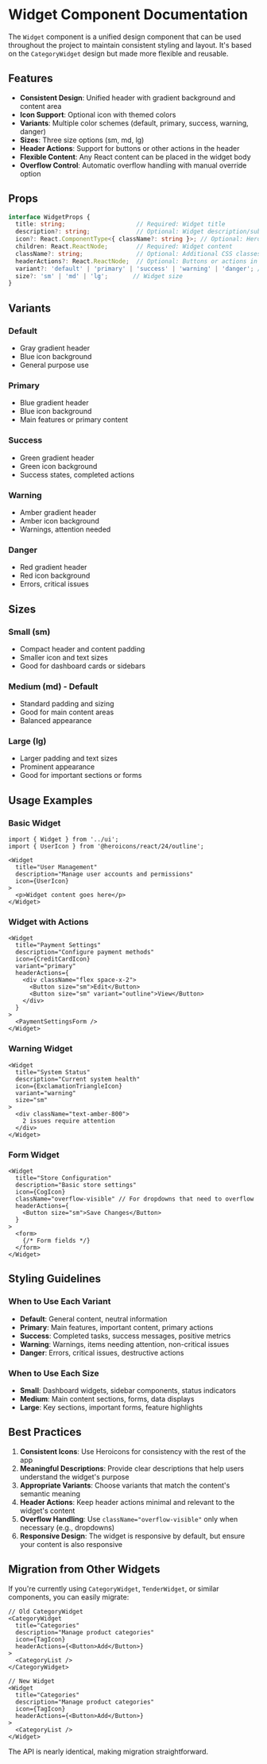# Widget Component Documentation

The `Widget` component is a unified design component that can be used throughout the project to maintain consistent styling and layout. It's based on the `CategoryWidget` design but made more flexible and reusable.

## Features

- **Consistent Design**: Unified header with gradient background and content area
- **Icon Support**: Optional icon with themed colors
- **Variants**: Multiple color schemes (default, primary, success, warning, danger)
- **Sizes**: Three size options (sm, md, lg)
- **Header Actions**: Support for buttons or other actions in the header
- **Flexible Content**: Any React content can be placed in the widget body
- **Overflow Control**: Automatic overflow handling with manual override option

## Props

```typescript
interface WidgetProps {
  title: string;                    // Required: Widget title
  description?: string;             // Optional: Widget description/subtitle
  icon?: React.ComponentType<{ className?: string }>; // Optional: Heroicon or similar
  children: React.ReactNode;        // Required: Widget content
  className?: string;               // Optional: Additional CSS classes
  headerActions?: React.ReactNode;  // Optional: Buttons or actions in header
  variant?: 'default' | 'primary' | 'success' | 'warning' | 'danger'; // Color scheme
  size?: 'sm' | 'md' | 'lg';       // Widget size
}
```

## Variants

### Default
- Gray gradient header
- Blue icon background
- General purpose use

### Primary
- Blue gradient header
- Blue icon background
- Main features or primary content

### Success
- Green gradient header
- Green icon background
- Success states, completed actions

### Warning
- Amber gradient header
- Amber icon background
- Warnings, attention needed

### Danger
- Red gradient header
- Red icon background
- Errors, critical issues

## Sizes

### Small (sm)
- Compact header and content padding
- Smaller icon and text sizes
- Good for dashboard cards or sidebars

### Medium (md) - Default
- Standard padding and sizing
- Good for main content areas
- Balanced appearance

### Large (lg)
- Larger padding and text sizes
- Prominent appearance
- Good for important sections or forms

## Usage Examples

### Basic Widget
```tsx
import { Widget } from '../ui';
import { UserIcon } from '@heroicons/react/24/outline';

<Widget
  title="User Management"
  description="Manage user accounts and permissions"
  icon={UserIcon}
>
  <p>Widget content goes here</p>
</Widget>
```

### Widget with Actions
```tsx
<Widget
  title="Payment Settings"
  description="Configure payment methods"
  icon={CreditCardIcon}
  variant="primary"
  headerActions={
    <div className="flex space-x-2">
      <Button size="sm">Edit</Button>
      <Button size="sm" variant="outline">View</Button>
    </div>
  }
>
  <PaymentSettingsForm />
</Widget>
```

### Warning Widget
```tsx
<Widget
  title="System Status"
  description="Current system health"
  icon={ExclamationTriangleIcon}
  variant="warning"
  size="sm"
>
  <div className="text-amber-800">
    2 issues require attention
  </div>
</Widget>
```

### Form Widget
```tsx
<Widget
  title="Store Configuration"
  description="Basic store settings"
  icon={CogIcon}
  className="overflow-visible" // For dropdowns that need to overflow
  headerActions={
    <Button size="sm">Save Changes</Button>
  }
>
  <form>
    {/* Form fields */}
  </form>
</Widget>
```

## Styling Guidelines

### When to Use Each Variant
- **Default**: General content, neutral information
- **Primary**: Main features, important content, primary actions
- **Success**: Completed tasks, success messages, positive metrics
- **Warning**: Warnings, items needing attention, non-critical issues
- **Danger**: Errors, critical issues, destructive actions

### When to Use Each Size
- **Small**: Dashboard widgets, sidebar components, status indicators
- **Medium**: Main content sections, forms, data displays
- **Large**: Key sections, important forms, feature highlights

## Best Practices

1. **Consistent Icons**: Use Heroicons for consistency with the rest of the app
2. **Meaningful Descriptions**: Provide clear descriptions that help users understand the widget's purpose
3. **Appropriate Variants**: Choose variants that match the content's semantic meaning
4. **Header Actions**: Keep header actions minimal and relevant to the widget's content
5. **Overflow Handling**: Use `className="overflow-visible"` only when necessary (e.g., dropdowns)
6. **Responsive Design**: The widget is responsive by default, but ensure your content is also responsive

## Migration from Other Widgets

If you're currently using `CategoryWidget`, `TenderWidget`, or similar components, you can easily migrate:

```tsx
// Old CategoryWidget
<CategoryWidget
  title="Categories"
  description="Manage product categories"
  icon={TagIcon}
  headerActions={<Button>Add</Button>}
>
  <CategoryList />
</CategoryWidget>

// New Widget
<Widget
  title="Categories"
  description="Manage product categories"
  icon={TagIcon}
  headerActions={<Button>Add</Button>}
>
  <CategoryList />
</Widget>
```

The API is nearly identical, making migration straightforward.
